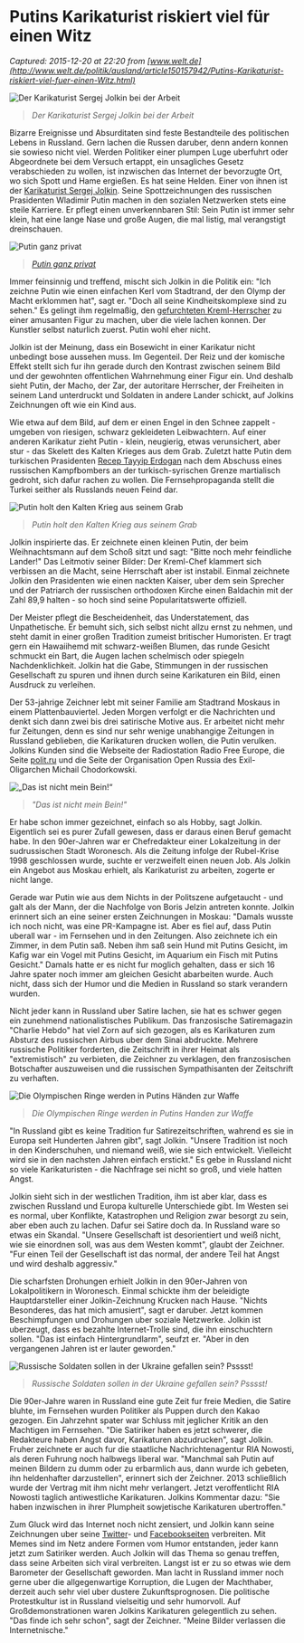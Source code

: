 # Putins Karikaturist riskiert viel für einen Witz

_Captured: 2015-12-20 at 22:20 from [www.welt.de](http://www.welt.de/politik/ausland/article150157942/Putins-Karikaturist-riskiert-viel-fuer-einen-Witz.html)_

![
Der Karikaturist Sergej Jolkin bei der Arbeit
](http://img.welt.de/img/ausland/crop150157941/1979737516-ci3x2l-w540/Welt-Po-Jolkin.jpg)

> _Der Karikaturist Sergej Jolkin bei der Arbeit_

Bizarre Ereignisse und Absurditaten sind feste Bestandteile des politischen Lebens in Russland. Gern lachen die Russen daruber, denn andern konnen sie sowieso nicht viel. Werden Politiker einer plumpen Luge uberfuhrt oder Abgeordnete bei dem Versuch ertappt, ein unsagliches Gesetz verabschieden zu wollen, ist inzwischen das Internet der bevorzugte Ort, wo sich Spott und Hame ergießen. Es hat seine Helden. Einer von ihnen ist der [Karikaturist Sergej Jolkin](https://www.facebook.com/sergey.elkin1). Seine Spottzeichnungen des russischen Prasidenten Wladimir Putin machen in den sozialen Netzwerken stets eine steile Karriere. Er pflegt einen unverkennbaren Stil: Sein Putin ist immer sehr klein, hat eine lange Nase und große Augen, die mal listig, mal verangstigt dreinschauen.

![
Putin ganz privat
](http://img.welt.de/img/ausland/crop150157938/7269737516-ci3x2l-w540/Arbeiten-des-russischen-Karikaturisten-S-4-.jpg)

> _[ Putin ganz privat ](http://www.welt.de/politik/ausland/article150157938/Arbeiten-des-russischen-Karikaturisten-S-4.html)_

Immer feinsinnig und treffend, mischt sich Jolkin in die Politik ein: "Ich zeichne Putin wie einen einfachen Kerl vom Stadtrand, der den Olymp der Macht erklommen hat", sagt er. "Doch all seine Kindheitskomplexe sind zu sehen." Es gelingt ihm regelmaßig, den [gefurchteten Kreml-Herrscher](http://www.welt.de/themen/wladimir-putin) zu einer amusanten Figur zu machen, uber die viele lachen konnen. Der Kunstler selbst naturlich zuerst. Putin wohl eher nicht.

Jolkin ist der Meinung, dass ein Bosewicht in einer Karikatur nicht unbedingt bose aussehen muss. Im Gegenteil. Der Reiz und der komische Effekt stellt sich fur ihn gerade durch den Kontrast zwischen seinem Bild und der gewohnten offentlichen Wahrnehmung einer Figur ein. Und deshalb sieht Putin, der Macho, der Zar, der autoritare Herrscher, der Freiheiten in seinem Land unterdruckt und Soldaten in andere Lander schickt, auf Jolkins Zeichnungen oft wie ein Kind aus.

Wie etwa auf dem Bild, auf dem er einen Engel in den Schnee zappelt - umgeben von riesigen, schwarz gekleideten Leibwachtern. Auf einer anderen Karikatur zieht Putin - klein, neugierig, etwas verunsichert, aber stur - das Skelett des Kalten Krieges aus dem Grab. Zuletzt hatte Putin dem turkischen Prasidenten [Recep Tayyip Erdogan](http://www.welt.de/themen/recep-tayyip-erdogan) nach dem Abschuss eines russischen Kampfbombers an der turkisch-syrischen Grenze martialisch gedroht, sich dafur rachen zu wollen. Die Fernsehpropaganda stellt die Turkei seither als Russlands neuen Feind dar.

![
Putin holt den Kalten Krieg aus seinem Grab
](http://img.welt.de/img/ausland/crop150157936/8989737307-ci3x2l-w540/Arbeiten-des-russischen-Karikaturisten-S-2-.jpg)

> _Putin holt den Kalten Krieg aus seinem Grab_

Jolkin inspirierte das. Er zeichnete einen kleinen Putin, der beim Weihnachtsmann auf dem Schoß sitzt und sagt: "Bitte noch mehr feindliche Lander!" Das Leitmotiv seiner Bilder: Der Kreml-Chef klammert sich verbissen an die Macht, seine Herrschaft aber ist instabil. Einmal zeichnete Jolkin den Prasidenten wie einen nackten Kaiser, uber dem sein Sprecher und der Patriarch der russischen orthodoxen Kirche einen Baldachin mit der Zahl 89,9 halten - so hoch sind seine Popularitatswerte offiziell.

Der Meister pflegt die Bescheidenheit, das Understatement, das Unpathetische. Er bemuht sich, sich selbst nicht allzu ernst zu nehmen, und steht damit in einer großen Tradition zumeist britischer Humoristen. Er tragt gern ein Hawaiihemd mit schwarz-weißen Blumen, das runde Gesicht schmuckt ein Bart, die Augen lachen schelmisch oder spiegeln Nachdenklichkeit. Jolkin hat die Gabe, Stimmungen in der russischen Gesellschaft zu spuren und ihnen durch seine Karikaturen ein Bild, einen Ausdruck zu verleihen.

Der 53-jahrige Zeichner lebt mit seiner Familie am Stadtrand Moskaus in einem Plattenbauviertel. Jeden Morgen verfolgt er die Nachrichten und denkt sich dann zwei bis drei satirische Motive aus. Er arbeitet nicht mehr fur Zeitungen, denn es sind nur sehr wenige unabhangige Zeitungen in Russland geblieben, die Karikaturen drucken wollen, die Putin verulken. Jolkins Kunden sind die Webseite der Radiostation Radio Free Europe, die Seite [polit.ru](http://www.polit.ru) und die Seite der Organisation Open Russia des Exil-Oligarchen Michail Chodorkowski.

![
„Das ist nicht mein Bein!“
](http://img.welt.de/img/ausland/crop150157935/0149737098-ci3x2l-w540/Arbeiten-des-russischen-Karikaturisten-S.jpg)

> _"Das ist nicht mein Bein!"_

Er habe schon immer gezeichnet, einfach so als Hobby, sagt Jolkin. Eigentlich sei es purer Zufall gewesen, dass er daraus einen Beruf gemacht habe. In den 90er-Jahren war er Chefredakteur einer Lokalzeitung in der sudrussischen Stadt Woronesch. Als die Zeitung infolge der Rubel-Krise 1998 geschlossen wurde, suchte er verzweifelt einen neuen Job. Als Jolkin ein Angebot aus Moskau erhielt, als Karikaturist zu arbeiten, zogerte er nicht lange.

Gerade war Putin wie aus dem Nichts in der Politszene aufgetaucht - und galt als der Mann, der die Nachfolge von Boris Jelzin antreten konnte. Jolkin erinnert sich an eine seiner ersten Zeichnungen in Moskau: "Damals wusste ich noch nicht, was eine PR-Kampagne ist. Aber es fiel auf, dass Putin uberall war - im Fernsehen und in den Zeitungen. Also zeichnete ich ein Zimmer, in dem Putin saß. Neben ihm saß sein Hund mit Putins Gesicht, im Kafig war ein Vogel mit Putins Gesicht, im Aquarium ein Fisch mit Putins Gesicht." Damals hatte er es nicht fur moglich gehalten, dass er sich 16 Jahre spater noch immer am gleichen Gesicht abarbeiten wurde. Auch nicht, dass sich der Humor und die Medien in Russland so stark verandern wurden.

Nicht jeder kann in Russland uber Satire lachen, sie hat es schwer gegen ein zunehmend nationalistisches Publikum. Das franzosische Satiremagazin "Charlie Hebdo" hat viel Zorn auf sich gezogen, als es Karikaturen zum Absturz des russischen Airbus uber dem Sinai abdruckte. Mehrere russische Politiker forderten, die Zeitschrift in ihrer Heimat als "extremistisch" zu verbieten, die Zeichner zu verklagen, den franzosischen Botschafter auszuweisen und die russischen Sympathisanten der Zeitschrift zu verhaften.

![
Die Olympischen Ringe werden in Putins Händen zur Waffe
](http://img.welt.de/img/ausland/crop150157939/8789737516-ci3x2l-w540/Arbeiten-des-russischen-Karikaturisten-S-5-.jpg)

> _Die Olympischen Ringe werden in Putins Handen zur Waffe_

"In Russland gibt es keine Tradition fur Satirezeitschriften, wahrend es sie in Europa seit Hunderten Jahren gibt", sagt Jolkin. "Unsere Tradition ist noch in den Kinderschuhen, und niemand weiß, wie sie sich entwickelt. Vielleicht wird sie in den nachsten Jahren einfach erstickt." Es gebe in Russland nicht so viele Karikaturisten - die Nachfrage sei nicht so groß, und viele hatten Angst.

Jolkin sieht sich in der westlichen Tradition, ihm ist aber klar, dass es zwischen Russland und Europa kulturelle Unterschiede gibt. Im Westen sei es normal, uber Konflikte, Katastrophen und Religion zwar besorgt zu sein, aber eben auch zu lachen. Dafur sei Satire doch da. In Russland ware so etwas ein Skandal. "Unsere Gesellschaft ist desorientiert und weiß nicht, wie sie einordnen soll, was aus dem Westen kommt", glaubt der Zeichner. "Fur einen Teil der Gesellschaft ist das normal, der andere Teil hat Angst und wird deshalb aggressiv."

Die scharfsten Drohungen erhielt Jolkin in den 90er-Jahren von Lokalpolitikern in Woronesch. Einmal schickte ihm der beleidigte Hauptdarsteller einer Jolkin-Zeichnung Krucken nach Hause. "Nichts Besonderes, das hat mich amusiert", sagt er daruber. Jetzt kommen Beschimpfungen und Drohungen uber soziale Netzwerke. Jolkin ist uberzeugt, dass es bezahlte Internet-Trolle sind, die ihn einschuchtern sollen. "Das ist einfach Hintergrundlarm", seufzt er. "Aber in den vergangenen Jahren ist er lauter geworden."

![
Russische Soldaten sollen in der Ukraine gefallen sein? Psssst!
](http://img.welt.de/img/ausland/crop150157937/7469737307-ci3x2l-w540/Arbeiten-des-russischen-Karikaturisten-S-3-.jpg)

> _Russische Soldaten sollen in der Ukraine gefallen sein? Psssst!_

Die 90er-Jahre waren in Russland eine gute Zeit fur freie Medien, die Satire bluhte, im Fernsehen wurden Politiker als Puppen durch den Kakao gezogen. Ein Jahrzehnt spater war Schluss mit jeglicher Kritik an den Machtigen im Fernsehen. "Die Satiriker haben es jetzt schwerer, die Redakteure haben Angst davor, Karikaturen abzudrucken", sagt Jolkin. Fruher zeichnete er auch fur die staatliche Nachrichtenagentur RIA Nowosti, als deren Fuhrung noch halbwegs liberal war. "Manchmal sah Putin auf meinen Bildern zu dumm oder zu erbarmlich aus, dann wurde ich gebeten, ihn heldenhafter darzustellen", erinnert sich der Zeichner. 2013 schließlich wurde der Vertrag mit ihm nicht mehr verlangert. Jetzt veroffentlicht RIA Nowosti taglich antiwestliche Karikaturen. Jolkins Kommentar dazu: "Sie haben inzwischen in ihrer Plumpheit sowjetische Karikaturen ubertroffen."

Zum Gluck wird das Internet noch nicht zensiert, und Jolkin kann seine Zeichnungen uber seine [Twitter](https://twitter.com/Sergey_Elkin/media)\- und [Facebookseiten](https://www.facebook.com/sergey.elkin1) verbreiten. Mit Memes sind im Netz andere Formen vom Humor entstanden, jeder kann jetzt zum Satiriker werden. Auch Jolkin will das Thema so genau treffen, dass seine Arbeiten sich viral verbreiten. Langst ist er zu so etwas wie dem Barometer der Gesellschaft geworden. Man lacht in Russland immer noch gerne uber die allgegenwartige Korruption, die Lugen der Machthaber, derzeit auch sehr viel uber dustere Zukunftsprognosen. Die politische Protestkultur ist in Russland vielseitig und sehr humorvoll. Auf Großdemonstrationen waren Jolkins Karikaturen gelegentlich zu sehen. "Das finde ich sehr schon", sagt der Zeichner. "Meine Bilder verlassen die Internetnische."
